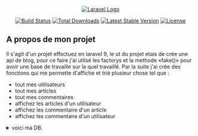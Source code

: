 <p align="center"><a href="https://laravel.com" target="_blank"><img src="https://raw.githubusercontent.com/laravel/art/master/logo-lockup/5%20SVG/2%20CMYK/1%20Full%20Color/laravel-logolockup-cmyk-red.svg" width="400" alt="Laravel Logo"></a></p>

<p align="center">
<a href="https://travis-ci.org/laravel/framework"><img src="https://travis-ci.org/laravel/framework.svg" alt="Build Status"></a>
<a href="https://packagist.org/packages/laravel/framework"><img src="https://img.shields.io/packagist/dt/laravel/framework" alt="Total Downloads"></a>
<a href="https://packagist.org/packages/laravel/framework"><img src="https://img.shields.io/packagist/v/laravel/framework" alt="Latest Stable Version"></a>
<a href="https://packagist.org/packages/laravel/framework"><img src="https://img.shields.io/packagist/l/laravel/framework" alt="License"></a>
</p>

## A propos de mon projet

Il s'agit d'un projet effectuez en laravel 9, le ut du projet etais de crée une api de blog, pour ce faire j'ai utilsé les factorys et la methode «fake()» pour avoir une base de travaille sur la quel travaillé. Par la suite j'ai crée des fonctions qui me permette d'affiche et trié plusieur chose tel que :
- tout mes utilisateurs
- tout mes articles
- tout mes commentaires
- affichez les articles d'un utilisateur 
- affichez les commentaire d'un article
- affichez les commentaire d'un utilisateur

<details><summary>voici ma DB.</summary>

![](/db.png)
</details>
